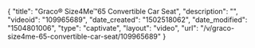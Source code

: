 {
    "title": "Graco&reg; Size4Me&trade;65 Convertible Car Seat",
    "description": "",
    "videoid": "109965689",
    "date_created": "1502518062",
    "date_modified": "1504801006",
    "type": "captivate",
    "layout": "video",
    "url": "\/v\/graco-size4me-65-convertible-car-seat\/109965689"
}